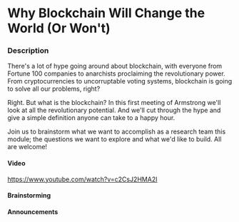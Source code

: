 # Why Blockchain Will Change the World (Or Won't)
### Description
There's a lot of hype going around about blockchain, with everyone from Fortune 100 companies to anarchists proclaiming the revolutionary power. From cryptocurrencies to uncorruptable voting systems, blockchain is going to solve all our problems, right?

Right. But what is the blockchain? In this first meeting of Armstrong we'll look at all the revolutionary potential. And we'll cut through the hype and give a simple definition anyone can take to a happy hour.

Join us to brainstorm what we want to accomplish as a research team this module; the questions we want to explore and what we'd like to build. All are welcome!
#### Video
https://www.youtube.com/watch?v=c2CsJ2HMA2I
#### Brainstorming
#### Announcements

